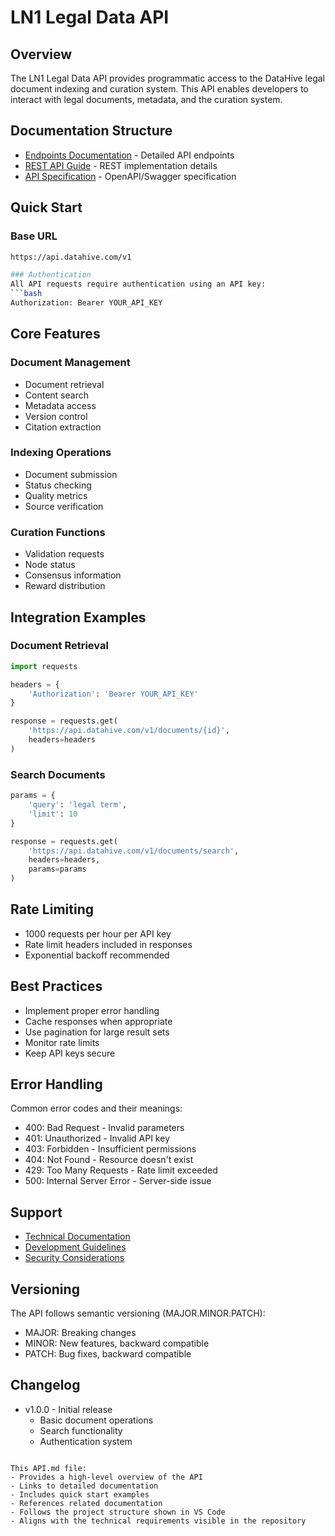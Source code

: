 # LN1 Legal Data API

## Overview
The LN1 Legal Data API provides programmatic access to the DataHive legal document indexing and curation system. This API enables developers to interact with legal documents, metadata, and the curation system.

## Documentation Structure
- [Endpoints Documentation](ENDPOINTS.md) - Detailed API endpoints
- [REST API Guide](rest-api.md) - REST implementation details
- [API Specification](SPEC.md) - OpenAPI/Swagger specification

## Quick Start

### Base URL
```bash
https://api.datahive.com/v1

### Authentication
All API requests require authentication using an API key:
```bash
Authorization: Bearer YOUR_API_KEY
```

## Core Features

### Document Management
- Document retrieval
- Content search
- Metadata access
- Version control
- Citation extraction

### Indexing Operations
- Document submission
- Status checking
- Quality metrics
- Source verification

### Curation Functions
- Validation requests
- Node status
- Consensus information
- Reward distribution

## Integration Examples

### Document Retrieval
```python
import requests

headers = {
    'Authorization': 'Bearer YOUR_API_KEY'
}

response = requests.get(
    'https://api.datahive.com/v1/documents/{id}',
    headers=headers
)
```

### Search Documents
```python
params = {
    'query': 'legal term',
    'limit': 10
}

response = requests.get(
    'https://api.datahive.com/v1/documents/search',
    headers=headers,
    params=params
)
```

## Rate Limiting
- 1000 requests per hour per API key
- Rate limit headers included in responses
- Exponential backoff recommended

## Best Practices
- Implement proper error handling
- Cache responses when appropriate
- Use pagination for large result sets
- Monitor rate limits
- Keep API keys secure

## Error Handling
Common error codes and their meanings:
- 400: Bad Request - Invalid parameters
- 401: Unauthorized - Invalid API key
- 403: Forbidden - Insufficient permissions
- 404: Not Found - Resource doesn't exist
- 429: Too Many Requests - Rate limit exceeded
- 500: Internal Server Error - Server-side issue

## Support
- [Technical Documentation](../technical/LEGAL_DATA_SYSTEM.md)
- [Development Guidelines](../guidelines/DEVELOPMENT.md)
- [Security Considerations](../guidelines/infrastructure/SECURITY.md)

## Versioning
The API follows semantic versioning (MAJOR.MINOR.PATCH):
- MAJOR: Breaking changes
- MINOR: New features, backward compatible
- PATCH: Bug fixes, backward compatible

## Changelog
- v1.0.0 - Initial release
  - Basic document operations
  - Search functionality
  - Authentication system
```

This API.md file:
- Provides a high-level overview of the API
- Links to detailed documentation
- Includes quick start examples
- References related documentation
- Follows the project structure shown in VS Code
- Aligns with the technical requirements visible in the repository

